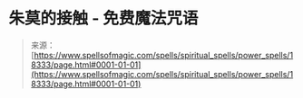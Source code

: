 <!--yml

category: 未分类

date: 2024-06-12 18:59:55

-->

# 朱莫的接触 - 免费魔法咒语

> 来源：[https://www.spellsofmagic.com/spells/spiritual_spells/power_spells/18333/page.html#0001-01-01](https://www.spellsofmagic.com/spells/spiritual_spells/power_spells/18333/page.html#0001-01-01)
